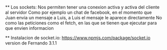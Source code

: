 ** Los sockets:
Nos permiten tener una conexion activa y activa del cliente al servidor
Como por ejemplo un chat de facebook, en el momento que Juan envia un mensaje a Luis, a Luis el mensaje le aparece directamente
No como las peticiones como el fetch, en las que se tienen que ejecutar para que envien informacion

** Instalacion de socket.io: https://www.npmjs.com/package/socket.io version de Fernando 3.1.1